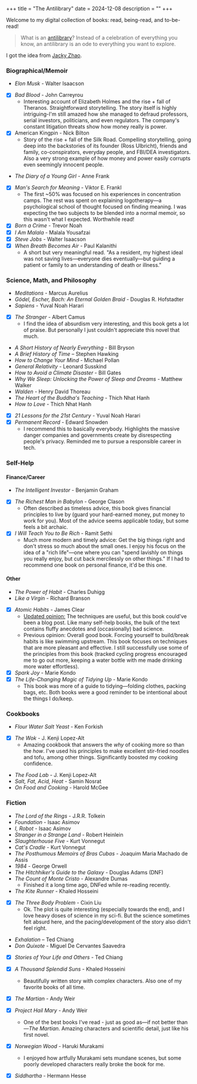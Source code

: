 +++
title = "The Antilibrary"
date = 2024-12-08
description = ""
+++

Welcome to my digital collection of books: read, being-read, and to-be-read!

> What is an <a href="https://nesslabs.com/antilibrary">antilibrary</a>?
  Instead of a celebration of everything you know, an antilibrary is an ode
  to everything you want to explore.

I got the idea from <a href="https://jzhao.xyz/books">Jacky Zhao</a>.

### Biographical/Memoir
- *Elon Musk* - Walter Isaacson
- [x] *Bad Blood* - John Carreyrou
    - Interesting account of Elizabeth Holmes and the rise + fall of Theranos. Straightforward storytelling. The story itself is highly intriguing-I'm still amazed how she managed to defraud professors, serial investors, politicians, and even regulators. The company's constant litigation threats show how money really is power.
- [x] American Kingpin - Nick Bilton
    - Story of the rise + fall of the Silk Road. Compelling storytelling, going deep into the backstories of its founder (Ross Ulbricht), friends and family, co-conspirators, everyday people, and FBI/DEA investigators. Also a very strong example of how money and power easily corrupts even seemingly innocent people.
- *The Diary of a Young Girl* - Anne Frank
- [x] *Man's Search for Meaning* - Viktor E. Frankl
	- The first ~50% was focused on his experiences in concentration camps. The rest was spent on explaining logotherapy—a psychological school of thought focused on finding meaning. I was expecting the two subjects to be blended into a normal memoir, so this wasn't what I expected. Worthwhile read!
- [x] *Born a Crime* - Trevor Noah
- [x] *I Am Malala* - Malala Yousafzai
- [x] *Steve Jobs* - Walter Isaacson
- [x] *When Breath Becomes Air* - Paul Kalanithi
	- A short but very meaningful read. "As a resident, my highest ideal was not saving lives—everyone dies eventually—but guiding a patient or family to an understanding of death or illness."

### Science, Math, and Philosophy
- *Meditations* - Marcus Aurelius
- *Gödel, Escher, Bach: An Eternal Golden Braid* - Douglas R. Hofstadter
- *Sapiens* - Yuval Noah Harari
- [x] *The Stranger* - Albert Camus
    - I find the idea of absurdism very interesting, and this book gets a lot of praise. But personally I just couldn't appreciate this novel that much.
- *A Short History of Nearly Everything* - Bill Bryson
- *A Brief History of Time* – Stephen Hawking
- *How to Change Your Mind* - Michael Pollan
- *General Relativity* - Leonard Susskind
- *How to Avoid a Climate Disaster* - Bill Gates
- *Why We Sleep: Unlocking the Power of Sleep and Dreams* - Matthew Walker
- *Walden* - Henry David Thoreau
- *The Heart of the Buddha's Teaching* - Thich Nhat Hanh
- *How to Love* - Thich Nhat Hanh
- [x] *21 Lessons for the 21st Century* - Yuval Noah Harari
- [x] *Permanent Record* - Edward Snowden
	- I recommend this to basically everybody. Highlights the massive danger companies and governments create by disrespecting people's privacy. Reminded me to pursue a responsible career in tech.

### Self-Help
#### Finance/Career
- *The Intelligent Investor* - Benjamin Graham
- [x] *The Richest Man in Babylon* - George Clason
	- Often described as timeless advice, this book gives financial principles to live by (guard your hard-earned money, put money to work for you). Most of the advice seems applicable today, but some feels a bit archaic.
- [x] *I Will Teach You to Be Rich* - Ramit Sethi
	- Much more modern and timely advice: Get the big things right and don't stress so much about the small ones. I enjoy his focus on the idea of a "rich life"—one where you can "spend lavishly on things you really enjoy, but cut back mercilessly on other things." If I had to recommend one book on personal finance, it'd be this one.

#### Other
- *The Power of Habit* - Charles Duhigg
- *Like a Virgin* - Richard Branson
- [x] *Atomic Habits* - James Clear
    - <u>Updated opinion:</u> The techniques are useful, but this book could've been a blog post. Like many self-help books, the bulk of the text contains fluffy anecdotes and (occasionally) bad science.
	- Previous opinion: Overall good book. Forcing yourself to build/break habits is like swimming upstream. This book focuses on techniques that are more pleasant and effective. I still successfully use some of the principles from this book (tracked cycling progress encouraged me to go out more, keeping a water bottle with me made drinking more water effortless).
- [x] *Spark Joy* - Marie Kondo
- [x] *The Life-Changing Magic of Tidying Up* - Marie Kondo
	- This book was more of a guide to tidying—folding clothes, packing bags, etc. Both books were a good reminder to be intentional about the things I do/keep.

### Cookbooks
- *Flour Water Salt Yeast* - Ken Forkish
- [x] *The Wok* - J. Kenji Lopez-Alt
	- Amazing cookbook that answers the *why* of cooking more so than the *how*. I've used his principles to make excellent stir-fried noodles and tofu, among other things. Significantly boosted my cooking confidence.
- *The Food Lab* - J. Kenji Lopez-Alt
- *Salt, Fat, Acid, Heat* - Samin Nosrat
- *On Food and Cooking* - Harold McGee

### Fiction
- *The Lord of the Rings* - J.R.R. Tolkein
- *Foundation* - Isaac Asimov
- *I, Robot* - Isaac Asimov
- *Stranger in a Strange Land* - Robert Heinlein
- *Slaughterhouse Five* - Kurt Vonnegut
- *Cat's Cradle* - Kurt Vonnegut
- *The Posthumous Memoirs of Bras Cubas* - Joaquim Maria Machado de Assis
- *1984* - George Orwell
- *The Hitchhiker's Guide to the Galaxy* - Douglas Adams (DNF)
- *The Count of Monte Cristo* - Alexandre Dumas
	- Finished it a long time ago, DNFed while re-reading recently.
- *The Kite Runner* - Khaled Hosseini
- [x] *The Three Body Problem* - Cixin Liu
    - Ok. The plot is quite interesting (especially towards the end), and I love heavy doses of science in my sci-fi. But the science sometimes felt absurd here, and the pacing/development of the story also didn't feel right.
- *Exhalation* – Ted Chiang
- *Don Quixote* - Miguel De Cervantes Saavedra
- [x] *Stories of Your Life and Others* - Ted Chiang
- [x] *A Thousand Splendid Suns* - Khaled Hosseini
	- Beautifully written story with complex characters. Also one of my favorite books of all time.
- [x] *The Martian* - Andy Weir
- [x] *Project Hail Mary* - Andy Weir
	- One of the best books I've read - just as good as—if not better than—*The Martian*. Amazing characters and scientific detail, just like his first novel.
- [x] *Norwegian Wood* - Haruki Murakami
	- I enjoyed how artfully Murakami sets mundane scenes, but some poorly developed characters really broke the book for me.
- [x] *Siddhartha* - Hermann Hesse

